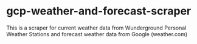 # gcp-weather-and-forecast-scraper
This is a scraper for current weather data from Wunderground Personal Weather Stations and forecast weather data from Google (weather.com)
